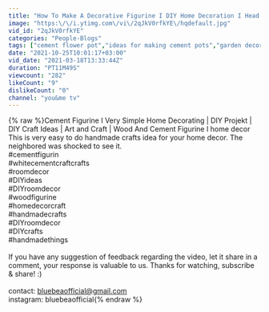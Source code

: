 ```yaml
---
title: "How To Make A Decorative Figurine I DIY Home Decoration I Head Of Moss I Face Figurine I Home decor"
image: "https:\/\/i.ytimg.com\/vi\/2qJkV0rfkYE\/hqdefault.jpg"
vid_id: "2qJkV0rfkYE"
categories: "People-Blogs"
tags: ["cement flower pot","ideas for making cement pots","garden decoration"]
date: "2021-10-25T10:01:17+03:00"
vid_date: "2021-03-18T13:33:44Z"
duration: "PT11M49S"
viewcount: "282"
likeCount: "9"
dislikeCount: "0"
channel: "you&me tv"
---
```

{% raw %}Cement Figurine I Very Simple Home Decorating | DIY Projekt | DIY Craft Ideas | Art and Craft | Wood And Cement Figurine I home decor<br />This is very easy to do handmade crafts idea for your home decor. The neighbored was shocked to see it.<br />#cementfigurin<br />#whitecementcraftcrafts<br />#roomdecor<br />#DIYideas<br />#DIYroomdecor<br />#woodfigurine<br />#homedecorcraft<br />#handmadecrafts<br />#DIYroomdecor<br />#DIYcrafts<br />#handmadethings<br /><br />If you have any suggestion of feedback regarding the video, let it share in a comment, your response is valuable to us. Thanks for watching, subscribe &amp; share! :)<br /><br />contact: bluebeaofficial@gmail.com<br />instagram: bluebeaofficial{% endraw %}
